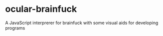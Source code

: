 # ocular-brainfuck
A JavaScript interprerer for brainfuck with some visual aids for developing programs
